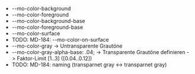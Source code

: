 - --mo-color-background
- --mo-color-foreground
- --mo-color-background-base
- --mo-color-foreground-base
- --mo-color-surface
- TODO: MD-184: --mo-color-on-surface
- --mo-color-gray -> Untransparente Grautöne
- --mo-color-gray-alpha-base: .04; -> Transparente Grautöne definieren -> Faktor-Limit [1..3] ([0.04..0.12])
- TODO: MD-184: naming (transparnet gray <-> transparnet gray)